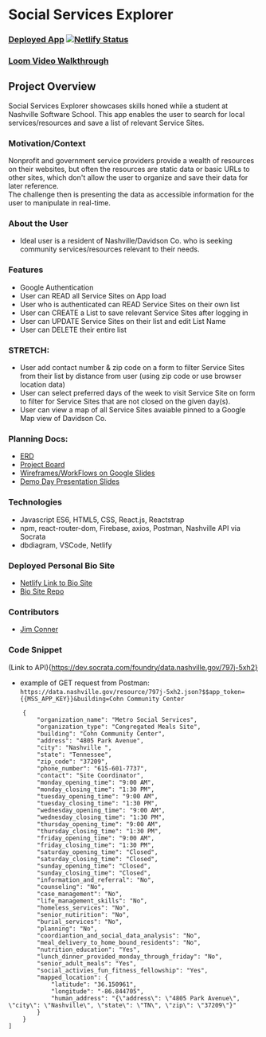  # Social Services Explorer 
### [Deployed App](https://social-services-explorer.netlify.app/) [![Netlify Status](https://api.netlify.com/api/v1/badges/aa872c7a-9d6a-4286-8734-9399c65272a2/deploy-status)](https://app.netlify.com/sites/social-services-explorer/deploys)
### [Loom Video Walkthrough](https://www.loom.com/share/c2c675dd294d4dc0a579010a60a18afb)

## Project Overview
Social Services Explorer showcases skills honed while a student at Nashville Software School.
This app enables the user to search for local services/resources and save a list of relevant Service Sites.

### Motivation/Context
Nonprofit and government service providers provide a wealth of resources on their websites, but often the resources are static data or basic URLs to other sites, which don't allow the user to organize and save their data for later reference.  
The challenge then is presenting the data as accessible information for the user to manipulate in real-time.  

### About the User
- Ideal user is a resident of Nashville/Davidson Co. who is seeking community services/resources relevant to their needs. 

### Features 
- Google Authentication
- User can READ all Service Sites on App load
- User who is authenticated can READ Service Sites on their own list
- User can CREATE a List to save relevant Service Sites after logging in
- User can UPDATE Service Sites on their list and edit List Name
- User can DELETE their entire list
### STRETCH:
- User add contact number & zip code on a form to filter Service Sites from their list by distance from user (using zip code or use browser location data)
- User can select preferred days of the week to visit Service Site on form to filter for Service Sites that are not closed on the given day(s).
- User can view a map of all Service Sites avaiable pinned to a Google Map view of Davidson Co.

### Planning Docs:
- [ERD](https://dbdiagram.io/d/60b66194b29a09603d178256)
- [Project Board](https://github.com/jim-conner/capstone-e14/projects/1)
- [Wireframes/WorkFlows on Google Slides](https://docs.google.com/presentation/d/1A5SCPPLKYg6TkFqRbmKZ4inmh-UfrmH2fbheuLv-Zm4/edit#slide=id.gdf1d490e82_0_173)
- [Demo Day Presentation Slides](https://docs.google.com/presentation/d/1dg38g_EPlypge3pvFkFWYHu847aunqBH9o_c4ewJ3A0/edit)

### Technologies
- Javascript ES6, HTML5, CSS, React.js, Reactstrap
- npm, react-router-dom, Firebase, axios, Postman, Nashville API via Socrata
- dbdiagram, VSCode, Netlify

### Deployed Personal Bio Site
- [Netlify Link to Bio Site](https://jim-conner.netlify.app/)
- [Bio Site Repo](https://github.com/jim-conner/personal-bio-react)

### Contributors
- [Jim Conner](https://github.com/jim-conner)

### Code Snippet
(Link to API){https://dev.socrata.com/foundry/data.nashville.gov/797j-5xh2}
- example of GET request from Postman: `https://data.nashville.gov/resource/797j-5xh2.json?$$app_token={{MSS_APP_KEY}}&building=Cohn Community Center`
```[
    {
        "organization_name": "Metro Social Services",
        "organization_type": "Congregated Meals Site",
        "building": "Cohn Community Center",
        "address": "4805 Park Avenue",
        "city": "Nashville ",
        "state": "Tennessee",
        "zip_code": "37209",
        "phone_number": "615-601-7737",
        "contact": "Site Coordinator",
        "monday_opening_time": "9:00 AM",
        "monday_closing_time": "1:30 PM",
        "tuesday_opening_time": "9:00 AM",
        "tuesday_closing_time": "1:30 PM",
        "wednesday_opening_time": "9:00 AM",
        "wednesday_closing_time": "1:30 PM",
        "thursday_opening_time": "9:00 AM",
        "thursday_closing_time": "1:30 PM",
        "friday_opening_time": "9:00 AM",
        "friday_closing_time": "1:30 PM",
        "saturday_opening_time": "Closed",
        "saturday_closing_time": "Closed",
        "sunday_opening_time": "Closed",
        "sunday_closing_time": "Closed",
        "information_and_referral": "No",
        "counseling": "No",
        "case_management": "No",
        "life_management_skills": "No",
        "homeless_services": "No",
        "senior_nutirition": "No",
        "burial_services": "No",
        "planning": "No",
        "coordiantion_and_social_data_analysis": "No",
        "meal_delivery_to_home_bound_residents": "No",
        "nutrition_education": "Yes",
        "lunch_dinner_provided_monday_through_friday": "No",
        "senior_adult_meals": "Yes",
        "social_activies_fun_fitness_fellowship": "Yes",
        "mapped_location": {
            "latitude": "36.150961",
            "longitude": "-86.844705",
            "human_address": "{\"address\": \"4805 Park Avenue\", \"city\": \"Nashville\", \"state\": \"TN\", \"zip\": \"37209\"}"
        }
    }
]
```
